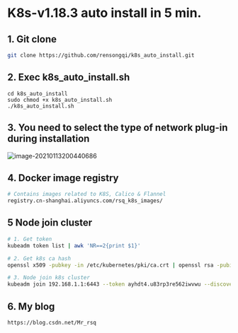 # K8s-v1.18.3 auto install in 5 min.



## 1. Git clone

```bash
git clone https://github.com/rensongqi/k8s_auto_install.git
```



## 2. Exec k8s_auto_install.sh

```
cd k8s_auto_install
sudo chmod +x k8s_auto_install.sh
./k8s_auto_install.sh
```



## 3. You need to select the type of network plug-in during installation

![image-20210113200440686](C:\Users\songqi\AppData\Roaming\Typora\typora-user-images\image-20210113200440686.png)



## 4. Docker image registry

```bash
# Contains images related to K8S, Calico & Flannel
registry.cn-shanghai.aliyuncs.com/rsq_k8s_images/
```



## 5 Node join cluster

```bash
# 1. Get token
kubeadm token list | awk 'NR==2{print $1}'

# 2. Get k8s ca hash
openssl x509 -pubkey -in /etc/kubernetes/pki/ca.crt | openssl rsa -pubin -outform der 2>/dev/null | openssl dgst -sha256 -hex | sed 's/^.* //'

# 3. Node join k8s cluster
kubeadm join 192.168.1.1:6443 --token ayhdt4.u83rp3re562iwvwu --discovery-token-ca-cert-hash sha256:1ff60a352c181ead103cb3f76fc328115bdb7e5c705d2348e8900df0ecec297e --ignore-preflight-errors=Swap
```



## 6. My blog

```
https://blog.csdn.net/Mr_rsq
```

